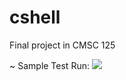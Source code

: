 # cshell
Final project in CMSC 125

~ Sample Test Run:
<img src = " piminal/Screenshot from 2017-11-14 04-56-13.png">
